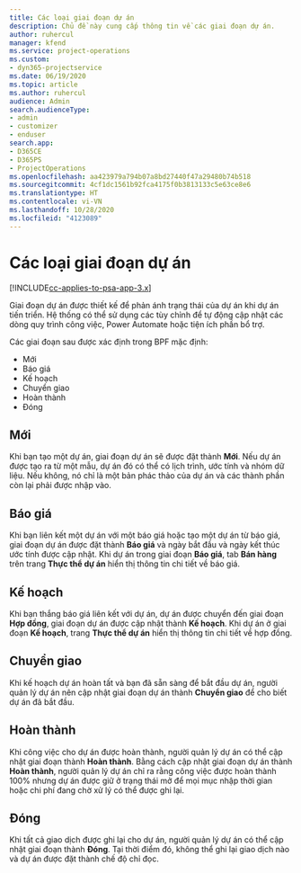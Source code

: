 ```yaml
---
title: Các loại giai đoạn dự án
description: Chủ đề này cung cấp thông tin về các giai đoạn dự án.
author: ruhercul
manager: kfend
ms.service: project-operations
ms.custom:
- dyn365-projectservice
ms.date: 06/19/2020
ms.topic: article
ms.author: ruhercul
audience: Admin
search.audienceType:
- admin
- customizer
- enduser
search.app:
- D365CE
- D365PS
- ProjectOperations
ms.openlocfilehash: aa423979a794b07a8bd27440f47a29480b74b518
ms.sourcegitcommit: 4cf1dc1561b92fca4175f0b3813133c5e63ce8e6
ms.translationtype: HT
ms.contentlocale: vi-VN
ms.lasthandoff: 10/28/2020
ms.locfileid: "4123089"
---
```

# <a name="project-stage-types"></a>Các loại giai đoạn dự án 

[!INCLUDE[cc-applies-to-psa-app-3.x](../includes/cc-applies-to-psa-app-3x.md)]

Giai đoạn dự án được thiết kế để phản ánh trạng thái của dự án khi dự án tiến triển. Hệ thống có thể sử dụng các tùy chỉnh để tự động cập nhật các dòng quy trình công việc, Power Automate hoặc tiện ích phần bổ trợ.

Các giai đoạn sau được xác định trong BPF mặc định:

- Mới
- Báo giá
- Kế hoạch
- Chuyển giao
- Hoàn thành
- Đóng 

## <a name="new"></a>Mới

Khi bạn tạo một dự án, giai đoạn dự án sẽ được đặt thành **Mới**. Nếu dự án được tạo ra từ một mẫu, dự án đó có thể có lịch trình, ước tính và nhóm dữ liệu. Nếu không, nó chỉ là một bản phác thảo của dự án và các thành phần còn lại phải được nhập vào.

## <a name="quote"></a>Báo giá

Khi bạn liên kết một dự án với một báo giá hoặc tạo một dự án từ báo giá, giai đoạn dự án được đặt thành **Báo giá** và ngày bắt đầu và ngày kết thúc ước tính được cập nhật. Khi dự án trong giai đoạn **Báo giá**, tab **Bán hàng** trên trang **Thực thể dự án** hiển thị thông tin chi tiết về báo giá.

## <a name="plan"></a>Kế hoạch

Khi bạn thắng báo giá liên kết với dự án, dự án được chuyển đến giai đoạn **Hợp đồng**, giai đoạn dự án được cập nhật thành **Kế hoạch**. Khi dự án ở giai đoạn **Kế hoạch**, trang **Thực thể dự án** hiển thị thông tin chi tiết về hợp đồng.

## <a name="deliver"></a>Chuyển giao

Khi kế hoạch dự án hoàn tất và bạn đã sẵn sàng để bắt đầu dự án, người quản lý dự án nên cập nhật giai đoạn dự án thành **Chuyển giao** để cho biết dự án đã bắt đầu.

## <a name="complete"></a>Hoàn thành 

Khi công việc cho dự án được hoàn thành, người quản lý dự án có thể cập nhật giai đoạn thành **Hoàn thành**. Bằng cách cập nhật giai đoạn dự án thành **Hoàn thành**, người quản lý dự án chỉ ra rằng công việc được hoàn thành 100% nhưng dự án được giữ ở trạng thái mở để mọi mục nhập thời gian hoặc chi phí đang chờ xử lý có thể được ghi lại.

## <a name="close"></a>Đóng

Khi tất cả giao dịch được ghi lại cho dự án, người quản lý dự án có thể cập nhật giai đoạn thành **Đóng**. Tại thời điểm đó, không thể ghi lại giao dịch nào và dự án được đặt thành chế độ chỉ đọc.

